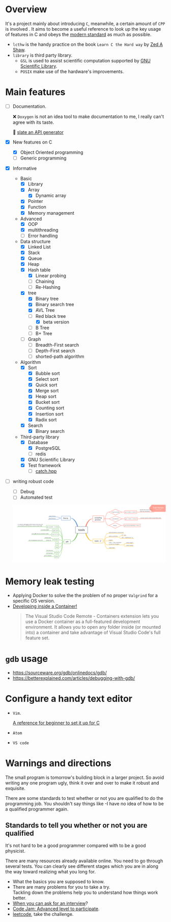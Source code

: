 # Overview 
It's a project mainly about introducing `C`, meanwhile, a certain amount of `CPP` is involved . It aims to become a useful reference to look up the key usage of features in C and obeys the [modern standard](https://gcc.gnu.org/wiki/HomePage) as much as possible.

* `lcthw` is the handy practice on the book `Learn C the Hard way` by [Zed A Shaw](https://zedshaw.com).
* `library` is third party library. 
  * `GSL` is used to assist scientific computation supported by [GNU Scientific Library](http://www.gnu.org/software/gsl/).
  * `POSIX` make use of the hardware's improvements.


# Main features
* [ ] Documentation.

  ❌ `Doxygen` is not an idea tool to make documentation to me, I really can't agree with its taste.

  :guitar: [slate an API generator](https://github.com/lord/slate)

* [x] New features on C
  - [x] Object Oriented programming
  - [ ] Generic programming
* [x] Informative
  * Basic
    - [x] Library
    - [x] Array
      - [x] Dynamic array
    - [x] Pointer
    - [x] Function
    - [x] Memory management
  * Advanced
    - [x] OOP
    - [x] multithreading
    - [ ] Error handling
  * Data structure
    - [x] Linked List
    - [x] Stack 
    - [x] Queue
    - [x] Heap
    - [x] Hash table
      - [x] Linear probing
      - [ ] Chaining
      - [ ] Re-Hashing
    - [x] tree
      - [x] Binary tree
      - [x] Binary search tree
      - [x] AVL Tree
      - [ ] Red black tree
        - [x] beta version
      - [ ] B Tree
      - [ ] B+ Tree

    - [ ] Graph
      - [ ] Breadth-First search
      - [ ] Depth-First search
      - [ ] shorted-path algorithm
  * Algorithm
    * [x] Sort
      - [x] Bubble sort
      - [x] Select sort
      - [x] Quick sort
      - [x] Merge sort
      - [x] Heap sort
      - [x] Bucket sort
      - [x] Counting sort
      - [x] Insertion sort
      - [x] Radix sort
    * [x] Search
      - [x] Binary search 
  * Third-party library
    - [x] Database
      - [x] PostgreSQL
      - [ ] redis
    - [x] GNU Scientific Library 
    - [x] Test framework
      - [ ] [catch.hpp](https://github.com/catchorg/Catch2)

* [ ] writing robust code
  - [ ] Debug 
  - [ ] Automated test

  ![](figures/tools.png)

# Memory leak testing
* Applying Docker to solve the the problem of no proper `Valgrind` for a specific OS version.
* [Developing inside a Container!](https://code.visualstudio.com/docs/remote/containers)
  > The Visual Studio Code Remote - Containers extension lets you use a Docker container as a full-featured development environment. It allows you to open any folder inside (or mounted into) a container and take advantage of Visual Studio Code's full feature set.

# `gdb` usage
* https://sourceware.org/gdb/onlinedocs/gdb/
* https://betterexplained.com/articles/debugging-with-gdb/

# Configure a handy text editor
* `Vim`. 

  [A reference for beginner to set it up for C](https://stackoverflow.com/questions/14533877/ideal-c-setup-for-vim)
* `Atom`
* `VS code`

# Warnings and directions
The small program is tomorrow's building block in a larger project. So avoid writing any one program ugly, think it over and over to make it robust and exquisite.

There are some standards to test whether or not you are qualified to do the programming job. You shouldn't say things like -I have no idea of how to be a qualified programmer again.

## Standards to tell you whether or not you are qualified
It's not hard to be a good programmer compared with to be a good physicist.

There are many resources already available online. You need to go through several tests. You can clearly see different stages which you are in along the way toward realizing what you long for.

* What the basics you are supposed to know.
* There are many problems for you to take a try.          
  Tackling down the problems help you to understand how things work better.  
* [When you can ask for an interview](https://youtu.be/ko-KkSmp-Lk)?
* [Code Jam: Advanced level to participate](https://code.google.com/codejam/).
* [leetcode](https://leetcode.com/problemset/all/), take the challenge.

